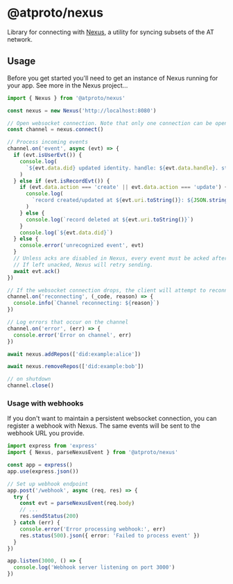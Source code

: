 # @atproto/nexus

Library for connecting with [Nexus](#), a utility for syncing subsets of the AT network.

## Usage

Before you get started you'll need to get an instance of Nexus running for your app. See more in the Nexus project...

```ts
import { Nexus } from '@atproto/nexus'

const nexus = new Nexus('http://localhost:8080')

// Open websocket connection. Note that only one connection can be open at a time.
const channel = nexus.connect()

// Process incoming events
channel.on('event', async (evt) => {
  if (evt.isUserEvt()) {
    console.log(
      `${evt.data.did} updated identity. handle: ${evt.data.handle}. status: ${evt.data.status}`,
    )
  } else if (evt.isRecordEvt()) {
    if (evt.data.action === 'create' || evt.data.action === 'update') {
      console.log(
        `record created/updated at ${evt.uri.toString()}: ${JSON.stringify(evt.data.record)}`,
      )
    } else {
      console.log(`record deleted at ${evt.uri.toString()}`)
    }
    console.log(`${evt.data.did}`)
  } else {
    console.error('unrecognized event', evt)
  }
  // Unless acks are disabled in Nexus, every event must be acked after processing.
  // If left unacked, Nexus will retry sending.
  await evt.ack()
})

// If the websocket connection drops, the client will attempt to reconnect automatically.
channel.on('reconnecting', (_code, reason) => {
  console.info(`Channel reconnecting: ${reason}`)
})

// Log errors that occur on the channel
channel.on('error', (err) => {
  console.error('Error on channel', err)
})

await nexus.addRepos(['did:example:alice'])

await nexus.removeRepos(['did:example:bob'])

// on shutdown
channel.close()
```

### Usage with webhooks
If you don't want to maintain a persistent websocket connection, you can register a webhook with Nexus. The same events will be sent to the webhook URL you provide.

```ts
import express from 'express'
import { Nexus, parseNexusEvent } from '@atproto/nexus'

const app = express()
app.use(express.json())

// Set up webhook endpoint
app.post('/webhook', async (req, res) => {
  try {
    const evt = parseNexusEvent(req.body)
    // ...
    res.sendStatus(200)
  } catch (err) {
    console.error('Error processing webhook:', err)
    res.status(500).json({ error: 'Failed to process event' })
  }
})

app.listen(3000, () => {
  console.log('Webhook server listening on port 3000')
})
```
